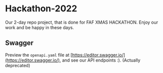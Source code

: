 # Hackathon-2022

Our 2-day repo project, that is done for FAF XMAS HACKATHON. Enjoy our work and be happy in these days.

## Swagger

Preview the `openapi.yaml` file at [https://editor.swagger.io/](https://editor.swagger.io/), and see our API endpoints :). (Actually deprecated)
